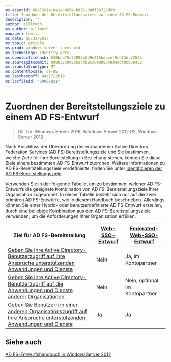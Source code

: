 ```yaml
---
ms.assetid: 68979914-8a1c-465a-bd37-08df30722d69
title: Zuordnen der Bereitstellungsziele zu einem AD FS-Entwurf
description: ''
author: billmath
ms.author: billmath
manager: femila
ms.date: 05/31/2017
ms.topic: article
ms.prod: windows-server-threshold
ms.technology: identity-adfs
ms.openlocfilehash: 048bce75c52895b2d9e215bdccef9cb13dc23533
ms.sourcegitcommit: 0d0b32c8986ba7db9536e0b8648d4ddf9b03e452
ms.translationtype: MT
ms.contentlocale: de-DE
ms.lasthandoff: 04/17/2019
ms.locfileid: "59866821"
---
```

# <a name="mapping-your-deployment-goals-to-an-ad-fs-design"></a>Zuordnen der Bereitstellungsziele zu einem AD FS-Entwurf

>Gilt für: Windows Server 2016, Windows Server 2012 R2, Windows Server 2012

Nach Abschluss der Überprüfung der vorhandenen Active Directory Federation Services \(AD FS\) Bereitstellungsziele und Sie bestimmen, welche Ziele für Ihre Bereitstellung in Beziehung stehen, können Sie diese Ziele einem bestimmten AD FS-Entwurf zuordnen. Weitere Informationen zu AD FS-Bereitstellungsziele vordefinierte, finden Sie unter [Identifizieren der AD FS-Bereitstellungsziele](Identifying-Your-AD-FS-Deployment-Goals.md).  
  
Verwenden Sie in der folgende Tabelle, um zu bestimmen, welcher AD FS-Entwurfs die geeignete Kombination von AD FS-Bereitstellungsziele Ihrer Organisation zugeordnet. In dieser Tabelle bezieht sich nur auf die zwei primären AD FS-Entwürfe, wie in diesem Handbuch beschrieben. Allerdings können Sie einer Hybrid- oder benutzerdefinierte AD FS-Entwurf erstellen, durch eine beliebige Kombination aus den AD FS-Bereitstellungsziele verwenden, um die Anforderungen Ihrer Organisation erfüllen.  
  
|Ziel für AD FS-Bereitstellung|[Web-SSO-Entwurf](Web-SSO-Design.md)|[Federated-Web-SSO-Entwurf](Federated-Web-SSO-Design.md)|  
|---------------------------------------------------------------------------|----------------------------------------------------------------------------------|--------------------------------------------------------------------------------------------|  
|[Geben Sie Ihre Active Directory-Benutzerzugriff auf Ihre Ansprüche unterstützenden Anwendungen und Dienste](Provide-Your-Active-Directory-Users-Access-to-Your-Claims-Aware-Applications-and-Services.md)|Nein|Ja, im Kontopartner|  
|[Geben Sie Ihre Active Directory-Benutzerzugriff auf die Anwendungen und Dienste anderer Organisationen](Provide-Your-Active-Directory-Users-Access-to-the-Applications-and-Services-of-Other-Organizations.md)|Nein|Nein, optional im Kontopartner|  
|[Geben Sie Benutzern in einer anderen Organisationszugriff auf Ihre Ansprüche unterstützenden Anwendungen und Dienste](Provide-Users-in-Another-Organization-Access-to-Your-Claims-Aware-Applications-and-Services.md)|Ja|Ja|  

## <a name="see-also"></a>Siehe auch
[AD FS-Entwurfshandbuch in WindowsServer 2012](AD-FS-Design-Guide-in-Windows-Server-2012.md)
  

